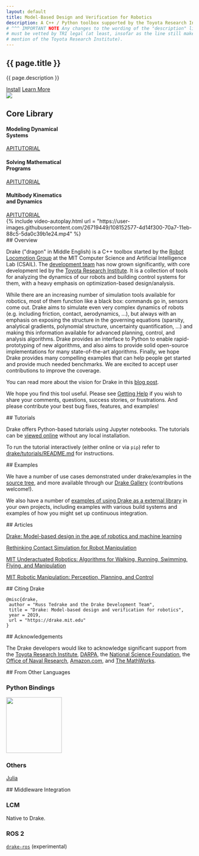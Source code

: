 ```yaml
---
layout: default
title: Model-Based Design and Verification for Robotics
description: A C++ / Python toolbox supported by the Toyota Research Institute.
# ^^^ IMPORTANT NOTE Any changes to the wording of the "description" line above
# must be vetted by TRI legal (at least, insofar as the line still makes
# mention of the Toyota Research Institute).
---
```


<!--
N.B. We mix HTML and Markdown based on which one is more expressive for the
purpose of the front page (HTML for layout, Markdown for content).
-->

<div class="page-home">

<section class="drake-hero padding">
  <div class="contain">
    <div class="drake-hero-title">
      <h1 class="large">{{ page.title }}</h1>
    </div>
    <p class="drake-hero-intro">
      {{ page.description }}
    </p>
    <div class="drake-hero-buttons">
      <a href="/installation.html" class="button">Install</a>
      <a href="#core" class="button grey">Learn More</a>
    </div>
    <div class="hero-image">
      <img src="{{ site.custom.hero_image | relative_url }}">
    </div>
  </div>
</section>

<section id="core" class="core padding">
  <div class="contain">
    <h2>Core Library</h2>
    <div class="grid grid-3col">
      <div class="core-el">
        <h4>Modeling Dynamical<br> Systems</h4>
        <div class="core-el-buttons">
          <a class="button--text" href="https://drake.mit.edu/doxygen_cxx/group__systems.html" target="_blank">API</a><a class="button--text" href="https://deepnote.com/workspace/Drake-0b3b2c53-a7ad-441b-80f8-bf8350752305/project/Tutorials-2b4fc509-aef2-417d-a40d-6071dfed9199/%2Fdynamical_systems.ipynb" target="_blank">TUTORIAL</a>
        </div>
      </div>
      <div class="core-el">
        <h4>Solving Mathematical<br> Programs</h4>
        <div class="core-el-buttons">
          <a class="button--text" href="https://drake.mit.edu/doxygen_cxx/group__solvers.html" target="_blank">API</a><a class="button--text" href="https://deepnote.com/workspace/Drake-0b3b2c53-a7ad-441b-80f8-bf8350752305/project/Tutorials-2b4fc509-aef2-417d-a40d-6071dfed9199/%2Fmathematical_program.ipynb" target="_blank">TUTORIAL</a>
        </div>
      </div>
      <div class="core-el">
        <h4>Multibody Kinematics<br> and Dynamics</h4>
        <div class="core-el-buttons">
          <a class="button--text" href="https://drake.mit.edu/doxygen_cxx/group__multibody.html" target="_blank">API</a><a class="button--text" href="https://deepnote.com/workspace/Drake-0b3b2c53-a7ad-441b-80f8-bf8350752305/project/Tutorials-2b4fc509-aef2-417d-a40d-6071dfed9199/%2Fauthoring_multibody_simulation.ipynb" target="_blank">TUTORIAL</a>
        </div>
      </div>
    </div>
  </div>
</section>

<section class="home-blocks padding">
  <div class="contain markdown-body">
    <div class="home-blocks-grid grid grid-2col grid-wide" markdown="1">

<!-- Begin main content. -->

<article markdown="1">
{% include video-autoplay.html
  url = "https://user-images.githubusercontent.com/26719449/108152577-4d14f300-70a7-11eb-88c5-5da0c39b1e24.mp4"
%}
</article>


<article markdown="1">
## Overview

Drake ("dragon" in Middle English) is a C++ toolbox started by the
[Robot Locomotion Group](http://groups.csail.mit.edu/locomotion/) at the MIT
Computer Science and Artificial Intelligence Lab (CSAIL). The
[development team](/credits.html) has now grown significantly, with core
development led by the [Toyota Research Institute](https://www.tri.global/). It
is a collection of tools for analyzing the dynamics of our robots and building
control systems for them, with a heavy emphasis on optimization-based
design/analysis.

While there are an increasing number of simulation tools available for
robotics, most of them function like a black box: commands go in, sensors come
out. Drake aims to simulate even very complex dynamics of robots (e.g.
including friction, contact, aerodynamics, …), but always with an emphasis on
exposing the structure in the governing equations (sparsity, analytical
gradients, polynomial structure, uncertainty quantification, …) and making this
information available for advanced planning, control, and analysis algorithms.
Drake provides an interface to Python to enable rapid-prototyping of new
algorithms, and also aims to provide solid open-source implementations for many
state-of-the-art algorithms. Finally, we hope Drake provides many compelling
examples that can help people get started and provide much needed benchmarks.
We are excited to accept user contributions to improve the coverage.

You can read more about the vision for Drake in this [blog
post](https://medium.com/toyotaresearch/drake-model-based-design-in-the-age-of-robotics-and-machine-learning-59938c985515).

We hope you find this tool useful. Please see
[Getting Help](/getting_help.html) if you wish to share your comments,
questions, success stories, or frustrations. And please contribute your best
bug fixes, features, and examples!
</article>


<article markdown="1">
## Tutorials

Drake offers Python-based tutorials using Jupyter notebooks.
The tutorials can be
[viewed online](https://deepnote.com/workspace/Drake-0b3b2c53-a7ad-441b-80f8-bf8350752305/project/Tutorials-2b4fc509-aef2-417d-a40d-6071dfed9199/%2Findex.ipynb)
without any local installation.

To run the tutorial interactively (either online or via `pip`) refer to
[drake/tutorials/README.md](https://github.com/RobotLocomotion/drake/blob/master/tutorials/README.md)
for instructions.

</article>


<article markdown="1">
## Examples

We have a number of use cases demonstrated under drake/examples in the
[source tree](https://github.com/RobotLocomotion/drake/tree/master/examples),
and more available through our [Drake Gallery](/gallery.html) (contributions
welcome!).

We also have a number of [examples of using Drake as a external library](
https://github.com/RobotLocomotion/drake-external-examples) in your own
projects, including examples with various build systems and examples of how you
might set up continuous integration.
</article>


<article markdown="1">
## Articles

[Drake: Model-based design in the age of robotics and machine learning](https://medium.com/toyotaresearch/drake-model-based-design-in-the-age-of-robotics-and-machine-learning-59938c985515)

[Rethinking Contact Simulation for Robot Manipulation](https://medium.com/toyotaresearch/rethinking-contact-simulation-for-robot-manipulation-434a56b5ec88)

[MIT Underactuated Robotics: Algorithms for Walking, Running, Swimming, Flying, and Manipulation](https://underactuated.csail.mit.edu/)

[MIT Robotic Manipulation: Perception, Planning, and Control](https://manipulation.csail.mit.edu/)

</article>


<article markdown="1">
## Citing Drake

```
@misc{drake,
 author = "Russ Tedrake and the Drake Development Team",
 title = "Drake: Model-based design and verification for robotics",
 year = 2019,
 url = "https://drake.mit.edu"
}
```
</article>


<article markdown="1">
## Acknowledgements

The Drake developers would like to acknowledge significant support from the
[Toyota Research Institute](http://tri.global/),
[DARPA](http://www.darpa.mil/), the
[National Science Foundation](https://nsf.gov/), the
[Office of Naval Research](https://www.onr.navy.mil/),
[Amazon.com](https://www.amazon.com/), and
[The MathWorks](http://www.mathworks.com/).
</article>


<article markdown="1">
## From Other Languages

### Python Bindings

<a href="/python_bindings.html">
  <img src="/third_party/images/python-logo-generic.svg" width="150px"/>
</a>

### Others

[Julia](./julia_bindings.html)

</article>

<article markdown="1">
## Middleware Integration

### LCM

Native to Drake.

<h3>ROS 2 <img src="/third_party/images/ros.svg" height="15em"/></h3>

[`drake-ros`](https://github.com/RobotLocomotion/drake-ros) (experimental)

</article>

<!-- End main content. -->

</div>
</div>
</section>

</div>

